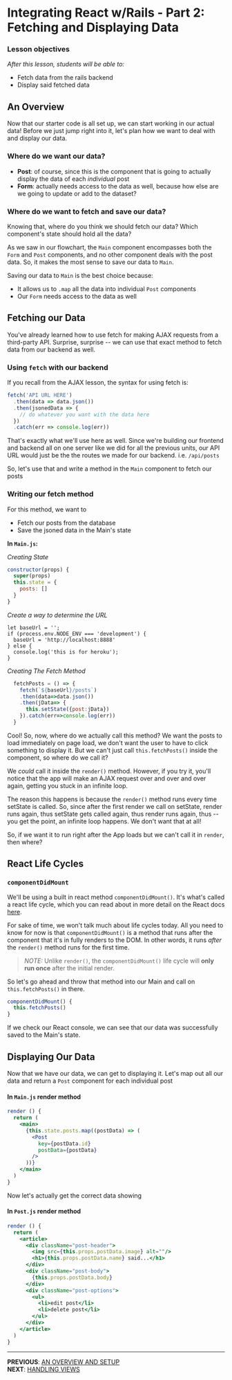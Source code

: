 # Integrating React w/Rails - Part 2: Fetching and Displaying Data

### Lesson objectives

_After this lesson, students will be able to:_

  - Fetch data from the rails backend
  - Display said fetched data

## An Overview

Now that our starter code is all set up, we can start working in our actual data! Before we just jump right into it, let's plan how we want to deal with and display our data.

### Where do we want our data?

- **Post**: of course, since this is the component that is going to actually display the data of each _individual_ post
- **Form**: actually needs access to the data as well, because how else are we going to update or add to the dataset?

### Where do we want to fetch and save our data?

Knowing that, where do you think we should fetch our data? Which component's state should hold all the data?

As we saw in our flowchart, the `Main` component encompasses both the `Form` and `Post` components, and no other component deals with the post data. So, it makes the most sense to save our data to `Main`.

Saving our data to `Main` is the best choice because:

- It allows us to `.map` all the data into individual `Post` components
- Our `Form` needs access to the data as well

## Fetching our Data

You've already learned how to use fetch for making AJAX requests from a third-party API. Surprise, surprise -- we can use that exact method to fetch data from our backend as well.

### Using `fetch` with our backend

If you recall from the AJAX lesson, the syntax for using fetch is:

```js
fetch('API URL HERE')
  .then(data => data.json())
  .then(jsonedData => {
    // do whatever you want with the data here
  })
  .catch(err => console.log(err))
```

That's exactly what we'll use here as well. Since we're building our frontend and backend all on one server like we did for all the previous units, our API URL would just be the the routes we made for our backend. i.e. `/api/posts`

So, let's use that and write a method in the `Main` component to fetch our posts

### Writing our fetch method

For this method, we want to

- Fetch our posts from the database
- Save the jsoned data in the Main's state

**In `Main.js`:**

_Creating State_

```js
constructor(props) {
  super(props)
  this.state = {
    posts: []
  }
}
```

_Create a way to determine the URL_

```
let baseUrl = '';
if (process.env.NODE_ENV === 'development') {
  baseUrl = 'http://localhost:8888'
} else {
  console.log('this is for heroku');
}
```

_Creating The Fetch Method_

```js
  fetchPosts = () => {
    fetch(`${baseUrl}/posts`)
    .then(data=>data.json())
    .then(jData=> {
      this.setState({post:jData})
    }).catch(err=>console.log(err))
  }
```

Cool! So, now, where do we actually call this method? We want the posts to load immediately on page load, we don't want the user to have to click something to display it. But we can't just call `this.fetchPosts()` inside the component, so where do we call it?

We _could_ call it inside the `render()` method. However, if you try it, you'll notice that the app will make an AJAX request over and over and over again, getting you stuck in an infinite loop.

The reason this happens is because the `render()` method runs every time setState is called. So, since after the first render we call on setState, render runs again, thus setState gets called again, thus render runs again, thus -- you get the point, an infinite loop happens. We don't want that at all!

So, if we want it to run right after the App loads but we can't call it in `render`, then where?

## React Life Cycles

### `componentDidMount`

We'll be using a built in react method `componentDidMount()`. It's what's called a react life cycle, which you can read about in more detail on the React docs [here](https://reactjs.org/docs/state-and-lifecycle.html).

For sake of time, we won't talk much about life cycles today. All you need to know for now is that `componentDidMount()` is a method that runs after the component that it's in fully renders to the DOM. In other words, it runs _after_ the `render()` method runs for the first time.

>_NOTE:_ Unlike `render()`, the `componentDidMount()` life cycle will **only run once** after the initial render.

So let's go ahead and throw that method into our Main and call on `this.fetchPosts()` in there.

```js
componentDidMount() {
  this.fetchPosts()
}
```

If we check our React console, we can see that our data was successfully saved to the Main's state.

## Displaying Our Data

Now that we have our data, we can get to displaying it. Let's map out all our data and return a `Post` component for each individual post

#### In `Main.js` render method

```jsx
render () {
  return (
    <main>
      {this.state.posts.map((postData) => (
        <Post
          key={postData.id}
          postData={postData}
        />
      ))}
    </main>
  )
}
```

Now let's actually get the correct data showing

#### In `Post.js` render method

```jsx
render () {
  return (
    <article>
      <div className="post-header">
        <img src={this.props.postData.image} alt=""/>
        <h1>{this.props.postData.name} said...</h1>
      </div>
      <div className="post-body">
        {this.props.postData.body}
      </div>
      <div className="post-options">
        <ul>
          <li>edit post</li>
          <li>delete post</li>
        </ul>
      </div>
    </article>
  )
}
```

---

**PREVIOUS**: [AN OVERVIEW AND SETUP](1_Intro_to_Integrating_React_w_Rails.md) <br/>
**NEXT**: [HANDLING VIEWS](3_Handling_Views.md)

